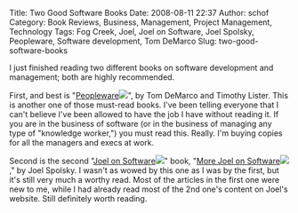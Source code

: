 Title: Two Good Software Books
Date: 2008-08-11 22:37
Author: schof
Category: Book Reviews, Business, Management, Project Management, Technology
Tags: Fog Creek, Joel, Joel on Software, Joel Spolsky, Peopleware, Software development, Tom DeMarco
Slug: two-good-software-books

I just finished reading two different books on software development and
management; both are highly recommended.

First, and best is
"[Peopleware](http://www.amazon.com/gp/product/0932633439/ref=as_li_ss_tl?ie=UTF8&camp=1789&creative=390957&creativeASIN=0932633439&linkCode=as2&tag=schoforg-20)![](http://www.assoc-amazon.com/e/ir?t=schoforg-20&l=as2&o=1&a=0932633439)",
by Tom DeMarco and Timothy Lister. This is another one of those
must-read books. I've been telling everyone that I can't believe I've
been allowed to have the job I have without reading it. If you are in
the business of software (or in the business of managing any type of
"knowledge worker,") you must read this. Really. I'm buying copies for
all the managers and execs at work.

Second is the second "[Joel on
Software](http://www.amazon.com/gp/product/1590593898/ref=as_li_ss_tl?ie=UTF8&camp=1789&creative=390957&creativeASIN=1590593898&linkCode=as2&tag=schoforg-20)![](http://www.assoc-amazon.com/e/ir?t=schoforg-20&l=as2&o=1&a=1590593898)"
book, "[More Joel on
Software](http://www.amazon.com/gp/product/B002KE5SLU/ref=as_li_ss_tl?ie=UTF8&camp=1789&creative=390957&creativeASIN=B002KE5SLU&linkCode=as2&tag=schoforg-20)![](http://www.assoc-amazon.com/e/ir?t=schoforg-20&l=as2&o=1&a=B002KE5SLU),"
by Joel Spolsky. I wasn't as wowed by this one as I was by the first,
but it's still very much a worthy read. Most of the articles in the
first one were new to me, while I had already read most of the 2nd one's
content on Joel's website. Still definitely worth reading.

